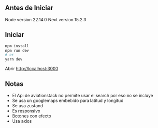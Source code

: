 ## Antes de Iniciar
Node version 22.14.0
Next version 15.2.3

## Iniciar

```bash
npm install
npm run dev
# or
yarn dev
```

Abrir [http://localhost:3000](http://localhost:3000) 

## Notas
* El Api de aviationstack no permite usar el search por eso no se incluye
* Se usa un googlemaps embebido para latitud y longitud
* Se usa zustand
* Es responsivo
* Botones con efecto
* Usa axios
